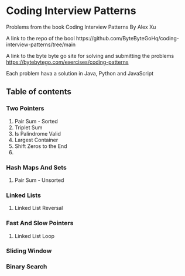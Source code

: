 <h1>Coding Interview Patterns</h1> 
<p>Problems from the book Coding Interview Patterns By Alex Xu</p>
A link to the repo of the bool https://github.com/ByteByteGoHq/coding-interview-patterns/tree/main


A link to the byte byte go site for solving and submitting the problems https://bytebytego.com/exercises/coding-patterns

Each problem hava a solution in Java, Python and JavaScript

<h2>Table of contents</h2>
<h3>Two Pointers</h3>
  <ol>
    <li>Pair Sum - Sorted</li>
    <li>Triplet Sum</li>
    <li>Is Palindrome Valid</li>
    <li>Largest Container</li>
    <li>Shift Zeros to the End</li>
    <li></li>
  </ol>
<h3>Hash Maps And Sets</h3>
  <ol>
    <li>Pair Sum - Unsorted</li>
  </ol>
<h3>Linked Lists</h3>
<ol>
  <li>Linked List Reversal</li>
</ol>
<h3>Fast And Slow Pointers</h3>
<ol>
  <li>Linked List Loop</li>
</ol>
<h3>Sliding Window</h3>
<h3>Binary Search</h3>
